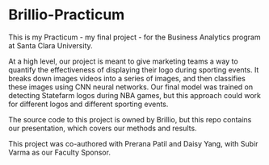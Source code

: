 # Brillio-Practicum
This is my Practicum - my final project - for the Business Analytics program at Santa Clara University.  

At a high level, our project is meant to give marketing teams a way to quantify the effectiveness of displaying their logo during sporting events.  It breaks down images videos into a series of images, and then classifies these images using CNN neural networks. Our final model was trained on detecting Statefarm logos during NBA games, but this approach could work for different logos and different sporting events.  

The source code to this project is owned by Brillio, but this repo contains our presentation, which covers our methods and results.  

This project was co-authored with Prerana Patil and Daisy Yang, with Subir Varma as our Faculty Sponsor.  
